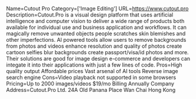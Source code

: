 Name=Cutout Pro
Category=['Image Editing']
URL=https://www.cutout.pro
Description=Cutout.Pro is a visual design platform that uses artificial intelligence and computer vision to deliver a wide range of products both available for individual use and business application and workflows. It can magically remove unwanted objects people scratches skin blemishes and other imperfections. AI powered tools allow users to remove backgrounds from photos and videos enhance resolution and quality of photos create cartoon selfies blur backgrounds create passport/visa/id photos and more. Their solutions are good for image design e-commerce and developers can integate it into their applications with just a few lines of code.
Pros=High quality output Affordable prices Vast arsenal of AI tools Reverse image search engine
Cons=Video playback not supported in some browsers
Pricing=Up to 2000 images/videos $19/mo Billing Annually
Company Address=Cutout.Pro Ltd. 24A Old Panana Place Wan Chai Hong Kong
